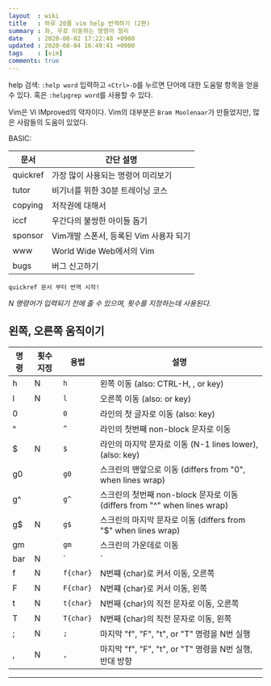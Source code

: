```yaml
---
layout  : wiki
title   : 하루 20줄 vim help 번역하기 (2편)
summary : 좌, 우로 이동하는 명령어 정리
date    : 2020-08-02 17:22:48 +0900
updated : 2020-08-04 16:49:41 +0900
tags    : [vim]
comments: true
---
```


help 검색: `:help word` 입력하고 `<Ctrl>-D`를 누르면 단어에 대한 도움말 항목을 얻을 수 있다.
혹은 `:helpgrep word`를 사용할 수 있다.

Vim은 Vi IMproved의 약자이다. Vim의 대부분은 `Bram Moolenaar`가 만들었지만, 많은 사람들의 도움이 있었다.

BASIC:

| 문서     | 간단 설명                              |
|----------|----------------------------------------|
| quickref | 가장 많이 사용되는 명령어 미리보기     |
| tutor    | 비기너를 위한 30분 트레이닝 코스       |
| copying  | 저작권에 대해서                        |
| iccf     | 우간다의 불쌍한 아이들 돕기            |
| sponsor  | Vim개발 스폰서, 등록된 Vim 사용자 되기 |
| www      | World Wide Web에서의 Vim               |
| bugs     | 버그 신고하기                          |

`quickref 문서 부터 번역 시작!`

*N 명령어가 입력되기 전에 줄 수 있으며, 횟수를 지정하는데 사용된다.*

## 왼쪽, 오른쪽 움직이기

| 명령 | 횟수 지정 | 용법      | 설명                                                                     |
|------|-----------|-----------|--------------------------------------------------------------------------|
| h    | N         | `h`       | 왼쪽 이동 (also: CTRL-H, <BS>, or <Left> key)                            |
| l    | N         | `l`       | 오른쪽 이동 (also: <Space> or <Right> key)                               |
| 0    |           | `0`       | 라인의 첫 글자로 이동 (also: <Home> key)                                 |
| ^    |           | `^`       | 라인의 첫번째 non-block 문자로 이동                                      |
| $    | N         | `$`       | 라인의 마지막 문자로 이동 (N-1 lines lower), (also: <End> key)           |
| g0   |           | `g0`      | 스크린의 맨앞으로 이동 (differs from "0", when lines wrap)               |
| g^   |           | `g^`      | 스크린의 첫번째 non-block 문자로 이동 (differs from "^" when lines wrap) |
| g$   | N         | `g$`      | 스크린의 마지막 문자로 이동 (differs from "$" when lines wrap)           |
| gm   |           | `gm`      | 스크린의 가운데로 이동                                                   |
| bar  | N         | `|`       | N번째 행으로 이동 (default: 1)                                           |
| f    | N         | `f{char}` | N번쨰 {char}로 커서 이동, 오른쪽                                         |
| F    | N         | `F{char}` | N번쨰 {char}로 커서 이동, 왼쪽                                           |
| t    | N         | `t{char}` | N번째 {char}의 직전 문자로 이동, 오른쪽                                  |
| T    | N         | `T{char}` | N번째 {char}의 직전 문자로 이동, 왼쪽                                    |
| ;    | N         | `;`       | 마지막 "f", "F", "t", or "T"  명령을 N번 실행                            |
| ,    | N         | `,`       | 마지막 "f", "F", "t", or "T"  명령을 N번 실행, 반대 방향                 |

------------------------------------------------------------------------------
